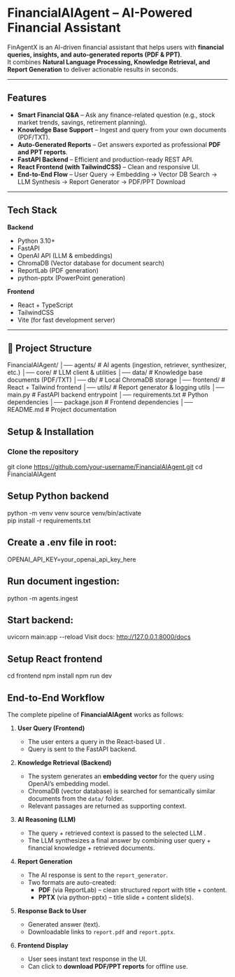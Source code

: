 #  FinancialAIAgent – AI-Powered Financial Assistant

FinAgentX is an AI-driven financial assistant that helps users with **financial queries, insights, and auto-generated reports (PDF & PPT)**.  
It combines **Natural Language Processing, Knowledge Retrieval, and Report Generation** to deliver actionable results in seconds.  

---

## Features

- **Smart Financial Q&A** – Ask any finance-related question (e.g., stock market trends, savings, retirement planning).  
-  **Knowledge Base Support** – Ingest and query from your own documents (PDF/TXT).  
-  **Auto-Generated Reports** – Get answers exported as professional **PDF and PPT reports**.  
-  **FastAPI Backend** – Efficient and production-ready REST API.  
-  **React Frontend (with TailwindCSS)** – Clean and responsive UI.  
-  **End-to-End Flow** – User Query → Embedding → Vector DB Search → LLM Synthesis → Report Generator → PDF/PPT Download

---

## Tech Stack

**Backend**  
- Python 3.10+  
- FastAPI  
- OpenAI API (LLM & embeddings)  
- ChromaDB (Vector database for document search)  
- ReportLab (PDF generation)  
- python-pptx (PowerPoint generation)  

**Frontend**  
- React + TypeScript  
- TailwindCSS  
- Vite (for fast development server)  

---

## 📂 Project Structure


FinancialAIAgent/
│── agents/                      # AI agents (ingestion, retriever, synthesizer, etc.)
│── core/                        # LLM client & utilities
│── data/                        # Knowledge base documents (PDF/TXT)
│── db/                          # Local ChromaDB storage
│── frontend/                    # React + Tailwind frontend
│── utils/                       # Report generator & logging utils
│── main.py                      # FastAPI backend entrypoint
│── requirements.txt             # Python dependencies
│── package.json                 # Frontend dependencies
│── README.md                    # Project documentation




##  Setup & Installation

### Clone the repository

git clone https://github.com/your-username/FinancialAIAgent.git
cd FinancialAIAgent

## Setup Python backend

python -m venv venv
source venv/bin/activate   
pip install -r requirements.txt


## Create a .env file in root:


OPENAI_API_KEY=your_openai_api_key_here

## Run document ingestion:


python -m agents.ingest

## Start backend:


uvicorn main:app --reload
Visit docs: http://127.0.0.1:8000/docs

## Setup React frontend

cd frontend
npm install
npm run dev



##  End-to-End Workflow

The complete pipeline of **FinancialAIAgent** works as follows:

1. **User Query (Frontend)**  
   - The user enters a query in the React-based UI .
   - Query is sent to the FastAPI backend.

2. **Knowledge Retrieval (Backend)**   
     - The system generates an **embedding vector** for the query using OpenAI’s embedding model.  
     - ChromaDB (vector database) is searched for semantically similar documents from the `data/` folder.  
     - Relevant passages are returned as supporting context.  

3. **AI Reasoning (LLM)**  
   - The query + retrieved context is passed to the selected LLM .  
   - The LLM synthesizes a final answer by combining user query + financial knowledge + retrieved documents.  

4. **Report Generation**  
   - The AI response is sent to the `report_generator`.  
   - Two formats are auto-created:  
     -  **PDF** (via ReportLab) – clean structured report with title + content.  
     -  **PPTX** (via python-pptx) – title slide + content slide(s).  

5. **Response Back to User**   
     - Generated answer (text).  
     - Downloadable links to `report.pdf` and `report.pptx`.   

6. **Frontend Display**  
   - User sees instant text response in the UI.  
   - Can click to **download PDF/PPT reports** for offline use.  

